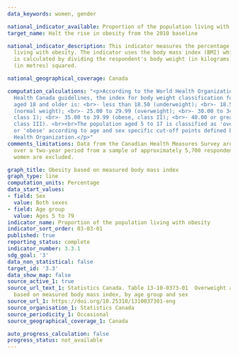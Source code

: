 ```yaml
---
data_keywords: women, gender

national_indicator_available: Proportion of the population living with obesity
target_name: Halt the rise in obesity from the 2010 baseline

national_indicator_description: This indicator measures the percentage of the population
  living with obesity. The indicator uses the body mass index (BMI) which
  is calculated by dividing the respondent's body weight (in kilograms) by their height
  (in metres) squared.

national_geographical_coverage: Canada

computation_calculations: "<p>According to the World Health Organization (WHO) and
  Health Canada guidelines, the index for body weight classification for the population
  aged 18 and older is: <br>- less than 18.50 (underweight); <br>- 18.50 to 24.99
  (normal weight); <br>- 25.00 to 29.99 (overweight); <br>- 30.00 to 34.99 (obese,
  class I); <br>- 35.00 to 39.99 (obese, class II); <br>- 40.00 or greater (obese,
  class III). <br><br>The population aged 5 to 17 is classified as 'overweight'
  or 'obese' according to age and sex specific cut-off points defined by the World
  Health Organization.</p>"
comments_limitations: Data from the Canadian Health Measures Survey are collected
  over a two-year period from a sample of approximately 5,700 respondents. Pregnant
  women are excluded.

graph_title: Obesity based on measured body mass index
graph_type: line
computation_units: Percentage
data_start_values:
- field: Sex
  value: Both sexes
- field: Age group
  value: Ages 5 to 79
indicator_name: Proportion of the population living with obesity
indicator_sort_order: 03-03-01
published: true
reporting_status: complete
indicator_number: 3.3.1
sdg_goal: '3'
data_non_statistical: false
target_id: '3.3'
data_show_map: false
source_active_1: true
source_url_text_1: Statistics Canada. Table 13-10-0373-01  Overweight and obesity
  based on measured body mass index, by age group and sex
source_url_1: https://doi.org/10.25318/1310037301-eng
source_organisation_1: Statistics Canada
source_periodicity_1: Occasional
source_geographical_coverage_1: Canada

auto_progress_calculation: false
progress_status: not_available
---
```

